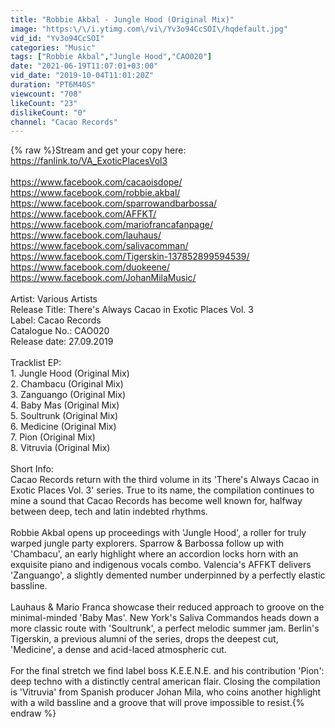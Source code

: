 ```yaml
---
title: "Robbie Akbal - Jungle Hood (Original Mix)"
image: "https:\/\/i.ytimg.com\/vi\/Yv3o94CcSOI\/hqdefault.jpg"
vid_id: "Yv3o94CcSOI"
categories: "Music"
tags: ["Robbie Akbal","Jungle Hood","CAO020"]
date: "2021-06-19T11:07:01+03:00"
vid_date: "2019-10-04T11:01:20Z"
duration: "PT6M40S"
viewcount: "708"
likeCount: "23"
dislikeCount: "0"
channel: "Cacao Records"
---
```

{% raw %}Stream and get your copy here: <a rel="nofollow" target="blank" href="https://fanlink.to/VA_ExoticPlacesVol3">https://fanlink.to/VA_ExoticPlacesVol3</a><br /><br /><a rel="nofollow" target="blank" href="https://www.facebook.com/cacaoisdope/">https://www.facebook.com/cacaoisdope/</a><br /><a rel="nofollow" target="blank" href="https://www.facebook.com/robbie.akbal/">https://www.facebook.com/robbie.akbal/</a><br /><a rel="nofollow" target="blank" href="https://www.facebook.com/sparrowandbarbossa/">https://www.facebook.com/sparrowandbarbossa/</a><br /><a rel="nofollow" target="blank" href="https://www.facebook.com/AFFKT/">https://www.facebook.com/AFFKT/</a><br /><a rel="nofollow" target="blank" href="https://www.facebook.com/mariofrancafanpage/">https://www.facebook.com/mariofrancafanpage/</a><br /><a rel="nofollow" target="blank" href="https://www.facebook.com/lauhaus/">https://www.facebook.com/lauhaus/</a><br /><a rel="nofollow" target="blank" href="https://www.facebook.com/salivacomman/">https://www.facebook.com/salivacomman/</a><br /><a rel="nofollow" target="blank" href="https://www.facebook.com/Tigerskin-137852899594539/">https://www.facebook.com/Tigerskin-137852899594539/</a><br /><a rel="nofollow" target="blank" href="https://www.facebook.com/duokeene/">https://www.facebook.com/duokeene/</a><br /><a rel="nofollow" target="blank" href="https://www.facebook.com/JohanMilaMusic/">https://www.facebook.com/JohanMilaMusic/</a><br /><br />Artist: Various Artists<br />Release Title: There's Always Cacao in Exotic Places Vol. 3<br />Label: Cacao Records<br />Catalogue No.: CAO020<br />Release date: 27.09.2019<br /><br />Tracklist EP:<br />1. Jungle Hood (Original Mix)<br />2. Chambacu (Original Mix)<br />3. Zanguango (Original Mix)<br />4. Baby Mas (Original Mix)<br />5. Soultrunk (Original Mix)<br />6. Medicine (Original Mix)<br />7. Pion (Original Mix)<br />8. Vitruvia (Original Mix)<br /><br />Short Info:<br />Cacao Records return with the third volume in its 'There's Always Cacao in Exotic Places Vol. 3' series. True to its name, the compilation continues to mine a sound that Cacao Records has become well known for, halfway between deep, tech and latin indebted rhythms.<br /><br />Robbie Akbal opens up proceedings with 'Jungle Hood', a roller for truly warped jungle party explorers. Sparrow &amp; Barbossa follow up with 'Chambacu', an early highlight where an accordion locks horn with an exquisite piano and indigenous vocals combo. Valencia's AFFKT delivers 'Zanguango', a slightly demented number underpinned by a perfectly elastic bassline.<br /><br />Lauhaus &amp; Mario Franca showcase their reduced approach to groove on the minimal-minded 'Baby Mas'. New York's Saliva Commandos heads down a more classic route with 'Soultrunk', a perfect melodic summer jam. Berlin's Tigerskin, a previous alumni of the series, drops the deepest cut, 'Medicine', a dense and acid-laced atmospheric cut.<br /><br />For the final stretch we find label boss K.E.E.N.E. and his contribution 'Pion': deep techno with a distinctly central american flair. Closing the compilation is 'Vitruvia' from Spanish producer Johan Mila, who coins another highlight with a wild bassline and a groove that will prove impossible to resist.{% endraw %}
